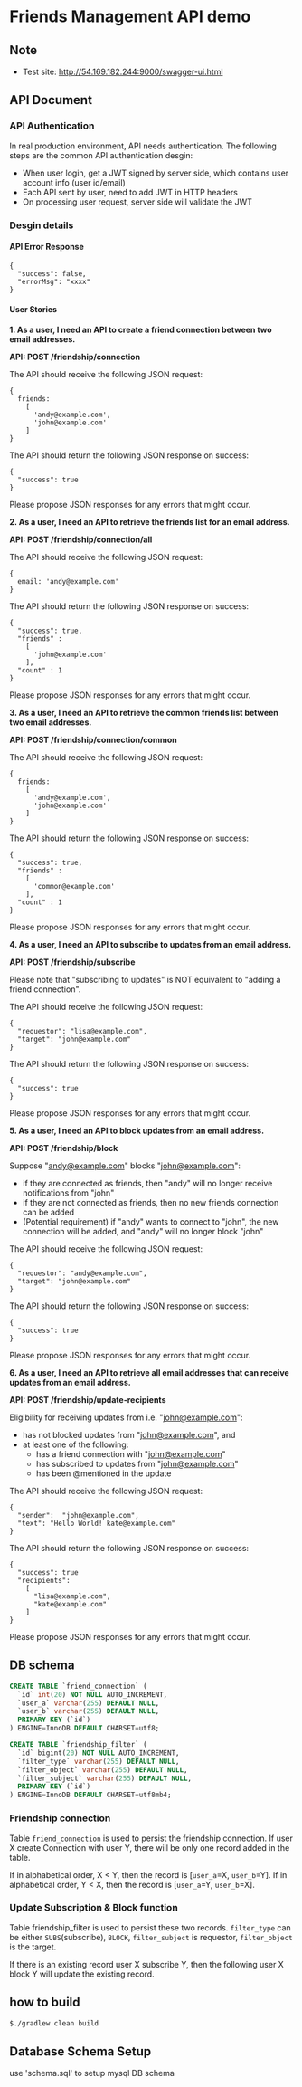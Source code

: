 # Friends Management API demo

## Note
- Test site: http://54.169.182.244:9000/swagger-ui.html

## API Document

### API Authentication
In real production environment, API needs authentication. The following steps are the common API authentication desgin:

- When user login, get a JWT signed by server side, which contains user account info (user id/email)
- Each API sent by user, need to add JWT in HTTP headers
- On processing user request, server side will validate the JWT

### Desgin details

#### API Error Response
```
{
  "success": false,
  "errorMsg": "xxxx"
}
```

#### User Stories

**1. As a user, I need an API to create a friend connection between two email addresses.**

**API: POST /friendship/connection**

The API should receive the following JSON request:

```
{
  friends:
    [
      'andy@example.com',
      'john@example.com'
    ]
}
```

The API should return the following JSON response on success:

```
{
  "success": true
}
```

Please propose JSON responses for any errors that might occur.

**2. As a user, I need an API to retrieve the friends list for an email address.**

**API: POST /friendship/connection/all**

The API should receive the following JSON request:

```
{
  email: 'andy@example.com'
}
```

The API should return the following JSON response on success:

```
{
  "success": true,
  "friends" :
    [
      'john@example.com'
    ],
  "count" : 1   
}
```

Please propose JSON responses for any errors that might occur.

**3. As a user, I need an API to retrieve the common friends list between two email addresses.**

**API: POST /friendship/connection/common**

The API should receive the following JSON request:

```
{
  friends:
    [
      'andy@example.com',
      'john@example.com'
    ]
}
```

The API should return the following JSON response on success:

```
{
  "success": true,
  "friends" :
    [
      'common@example.com'
    ],
  "count" : 1   
}
```

Please propose JSON responses for any errors that might occur.

**4. As a user, I need an API to subscribe to updates from an email address.**

**API: POST /friendship/subscribe**

Please note that "subscribing to updates" is NOT equivalent to "adding a friend connection".

The API should receive the following JSON request:

```
{
  "requestor": "lisa@example.com",
  "target": "john@example.com"
}
```

The API should return the following JSON response on success:

```
{
  "success": true
}
```

Please propose JSON responses for any errors that might occur.

**5. As a user, I need an API to block updates from an email address.**

**API: POST /friendship/block**

Suppose "andy@example.com" blocks "john@example.com":

- if they are connected as friends, then "andy" will no longer receive notifications from "john"
- if they are not connected as friends, then no new friends connection can be added
- (Potential requirement) if "andy" wants to connect to "john", the new connection will be added, and "andy" will no longer block "john"

The API should receive the following JSON request:

```
{
  "requestor": "andy@example.com",
  "target": "john@example.com"
}
```

The API should return the following JSON response on success:

```
{
  "success": true
}
```

Please propose JSON responses for any errors that might occur.

**6. As a user, I need an API to retrieve all email addresses that can receive updates from an email address.**

**API: POST /friendship/update-recipients**

Eligibility for receiving updates from i.e. "john@example.com":
- has not blocked updates from "john@example.com", and
- at least one of the following:
  - has a friend connection with "john@example.com"
  - has subscribed to updates from "john@example.com"
  - has been @mentioned in the update

The API should receive the following JSON request:

```
{
  "sender":  "john@example.com",
  "text": "Hello World! kate@example.com"
}
```

The API should return the following JSON response on success:

```
{
  "success": true
  "recipients":
    [
      "lisa@example.com",
      "kate@example.com"
    ]
}
```

Please propose JSON responses for any errors that might occur.

## DB schema

```sql
CREATE TABLE `friend_connection` (
  `id` int(20) NOT NULL AUTO_INCREMENT,
  `user_a` varchar(255) DEFAULT NULL,
  `user_b` varchar(255) DEFAULT NULL,
  PRIMARY KEY (`id`)
) ENGINE=InnoDB DEFAULT CHARSET=utf8;

CREATE TABLE `friendship_filter` (
  `id` bigint(20) NOT NULL AUTO_INCREMENT,
  `filter_type` varchar(255) DEFAULT NULL,
  `filter_object` varchar(255) DEFAULT NULL,
  `filter_subject` varchar(255) DEFAULT NULL,
  PRIMARY KEY (`id`)
) ENGINE=InnoDB DEFAULT CHARSET=utf8mb4;
```

### Friendship connection
Table `friend_connection` is used to persist the friendship connection. If user X create Connection with user Y, there will be only one record added in the table.

If in alphabetical order, X < Y, then the record is [`user_a`=X, `user_b`=Y].
If in alphabetical order, Y < X, then the record is [`user_a`=Y, `user_b`=X].

### Update Subscription & Block function
Table friendship_filter is used to persist these two records. `filter_type` can be either `SUBS`(subscribe), `BLOCK`, `filter_subject` is requestor, `filter_object` is the target.

If there is an existing record user X subscribe Y, then the following user X block Y will update the existing record.

## how to build
```bash
$./gradlew clean build
```

## Database Schema Setup

use 'schema.sql' to setup mysql DB schema